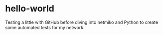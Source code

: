 # hello-world

Testing a little with GitHub before diving into netmiko and 
Python to create some automated tests for my network.
